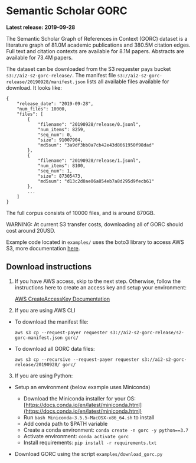 # Semantic Scholar GORC

**Latest release: 2019-09-28**

The Semantic Scholar Graph of References in Context (GORC) dataset is a literature graph of 81.0M academic publications and 380.5M citation edges. 
Full text and citation contexts are available for 8.1M papers. Abstracts are available for 73.4M papers.

The dataset can be downloaded from the S3 requester pays bucket `s3://ai2-s2-gorc-release/`. 
The manifest file `s3://ai2-s2-gorc-release/20190928/manifest.json` lists all available files available for download.  It looks like:
```
{
    "release_date": "2019-09-28",
    "num_files": 10000,
    "files": [
        {
            "filename": "20190928/release/0.jsonl",
            "num_items": 8259,
            "seq_num": 0,
            "size": 91007904,
            "md5sum": "3a9df3bb0a7cb42e43d8661950f98dad"
        },
        {
            "filename": "20190928/release/1.jsonl",
            "num_items": 8100,
            "seq_num": 1,
            "size": 87305473,
            "md5sum": "d13c2d0ae06a854eb7a8d295d9fecb61"
        },
        ...
    ]
}
```
The full corpus consists of 10000 files, and is around 870GB.

WARNING: At current S3 transfer costs, downloading all of GORC should cost around 20USD. 

Example code located in `examples/` uses the boto3 library to access AWS S3, more documentation [here](https://boto3.amazonaws.com/v1/documentation/api/latest/guide/s3-examples.html).

## Download instructions

1. If you have AWS access, skip to the next step. Otherwise, follow the instructions here to create an access key and setup your environment:

    [AWS CreateAccessKey Documentation](https://docs.aws.amazon.com/IAM/latest/UserGuide/id_credentials_access-keys.html#Using_CreateAccessKey)

2. If you are using AWS CLI

* To download the manifest file:

    `aws s3 cp --request-payer requester s3://ai2-s2-gorc-release/s2-gorc-manifest.json gorc/`

* To download all GORC data files:

    `aws s3 cp --recursive --request-payer requester s3://ai2-s2-gorc-release/20190928/ gorc/`

3. If you are using Python:

* Setup an environment (below example uses Miniconda)
    * Download the Miniconda installer for your OS: [https://docs.conda.io/en/latest/miniconda.html](https://docs.conda.io/en/latest/miniconda.html)
    * Run `bash Miniconda-3.5.5-MacOSX-x86_64.sh` to install
    * Add conda path to $PATH variable
    * Create a conda environment: `conda create -n gorc -y python==3.7`
    * Activate environment: `conda activate gorc`
    * Install requirements: `pip install -r requirements.txt`
    
* Download GORC using the script `examples/download_gorc.py`
